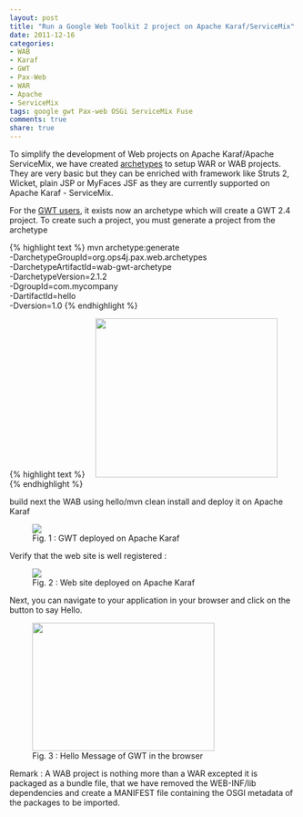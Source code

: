 ```yaml
---
layout: post
title: "Run a Google Web Toolkit 2 project on Apache Karaf/ServiceMix"
date: 2011-12-16
categories:
- WAB
- Karaf
- GWT
- Pax-Web
- WAR
- Apache
- ServiceMix
tags: google gwt Pax-web OSGi ServiceMix Fuse
comments: true
share: true
---
```


To simplify the development of Web projects on Apache Karaf/Apache ServiceMix, we have created [archetypes](https://github.com/ops4j/org.ops4j.pax.web/tree/master/pax-web-archetypes) to setup WAR or WAB projects. They are very basic but they can be enriched with framework like Struts 2, Wicket, plain JSP or MyFaces JSF as they are currently supported on Apache Karaf - ServiceMix.

For the [GWT users](http://code.google.com/webtoolkit/), it exists now an archetype which will create a GWT 2.4 project. To create such a project, you must generate a project from the archetype

{% highlight text %}
mvn archetype:generate \
   -DarchetypeGroupId=org.ops4j.pax.web.archetypes\
   -DarchetypeArtifactId=wab-gwt-archetype \
   -DarchetypeVersion=2.1.2 \
   -DgroupId=com.mycompany \
   -DartifactId=hello \
   -Dversion=1.0
{% endhighlight %}   
   
{% highlight text %}
    <a href="{{site.url}}/assets/images//archetype-creation.png" imageanchor="1" style="margin-left: 1em; margin-right: 1em;"><img border="0" height="279" src="{{site.url}}/assets/images//archetype-creation.png" width="320"/></a>
{% endhighlight %}    

build next the WAB using hello/mvn clean install
and deploy it on Apache Karaf

<figure>
  <img src="{{site.url}}/assets/images//karaf-gwt2.png"/>
  <figcaption>Fig. 1 : GWT deployed on Apache Karaf</figcaption>
</figure>

Verify that the web site is well registered : 

<figure>
  <img src="{{site.url}}/assets/images//web-list.png"/>
  <figcaption>Fig. 2 : Web site deployed on Apache Karaf</figcaption>
</figure>   

Next, you can navigate to your application in your browser and click on the button to say Hello.

<figure>
  <img border="0" height="225" src="{{site.url}}/assets/images//browser-gwt2.png" width="320"/>
  <figcaption>Fig. 3 : Hello Message of GWT in the browser</figcaption>
</figure>  

Remark : A WAB project is nothing more than a WAR excepted it is packaged as a bundle file, that we have removed the WEB-INF/lib dependencies and create a MANIFEST file containing the OSGI metadata of the packages to be imported.
